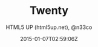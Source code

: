 ---
title: "Twenty"
github: https://github.com/CloudCannon/Twenty-Jekyll-Theme
demo: http://html5up.net/twenty
author: HTML5 UP (html5up.net), @n33co
draft: true
ssg:
  - Jekyll
cms:
  - No Cms
date: 2015-01-07T02:59:06Z
github_branch: master
---